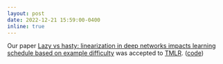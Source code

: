 ```yaml
---
layout: post
date: 2022-12-21 15:59:00-0400
inline: true
---
```


Our paper [Lazy vs hasty: linearization in deep networks impacts learning schedule based on example difficulty](https://openreview.net/pdf?id=lukVf4VrfP) was accepted to [TMLR](https://openreview.net/forum?id=lukVf4VrfP). ([code](https://github.com/tfjgeorge/lazy_vs_hasty))